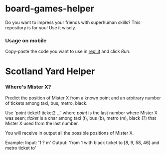 # board-games-helper
Do you want to impress your friends with superhuman skills? This repository is for you! Use it wisely.
### Usage on mobile
Copy-paste the code you want to use in [repl.it](https://repl.it/languages/go) and click *Run*.
# Scotland Yard Helper
### Where's Mister X?
Predict the position of Mister X from a known point and an arbitrary number of tickets among taxi, bus, metro, black.

Use 'point ticket1 ticket2 ...' where *point* is the last number where Mister X was seen; *ticket* is a char among taxi (t), bus (b), metro (m), black (?) that Mister X used from the last number.

You will receive in output all the possible positions of Mister X.

Example:
Input: '1 ? m'
Output: 'from 1 with black ticket to [8, 9, 58, 46] and metro ticket to'
